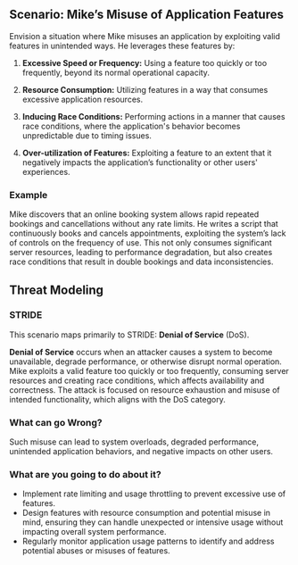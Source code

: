 ## Scenario: Mike’s Misuse of Application Features

Envision a situation where Mike misuses an application by exploiting valid features in unintended ways. He leverages these features by:

1. **Excessive Speed or Frequency:** Using a feature too quickly or too frequently, beyond its normal operational capacity.

2. **Resource Consumption:** Utilizing features in a way that consumes excessive application resources.

3. **Inducing Race Conditions:** Performing actions in a manner that causes race conditions, where the application's behavior becomes unpredictable due to timing issues.

4. **Over-utilization of Features:** Exploiting a feature to an extent that it negatively impacts the application’s functionality or other users' experiences.

### Example

Mike discovers that an online booking system allows rapid repeated bookings and cancellations without any rate limits. He writes a script that continuously books and cancels appointments, exploiting the system’s lack of controls on the frequency of use. This not only consumes significant server resources, leading to performance degradation, but also creates race conditions that result in double bookings and data inconsistencies.

## Threat Modeling

### STRIDE

This scenario maps primarily to STRIDE: **Denial of Service** (DoS).

**Denial of Service** occurs when an attacker causes a system to become unavailable, degrade performance, or otherwise disrupt normal operation.
Mike exploits a valid feature too quickly or too frequently, consuming server resources and creating race conditions, which affects availability and correctness.
The attack is focused on resource exhaustion and misuse of intended functionality, which aligns with the DoS category.

### What can go Wrong?

Such misuse can lead to system overloads, degraded performance, unintended application behaviors, and negative impacts on other users.

### What are you going to do about it?

- Implement rate limiting and usage throttling to prevent excessive use of features.
- Design features with resource consumption and potential misuse in mind, ensuring they can handle unexpected or intensive usage without impacting overall system performance.
- Regularly monitor application usage patterns to identify and address potential abuses or misuses of features.
